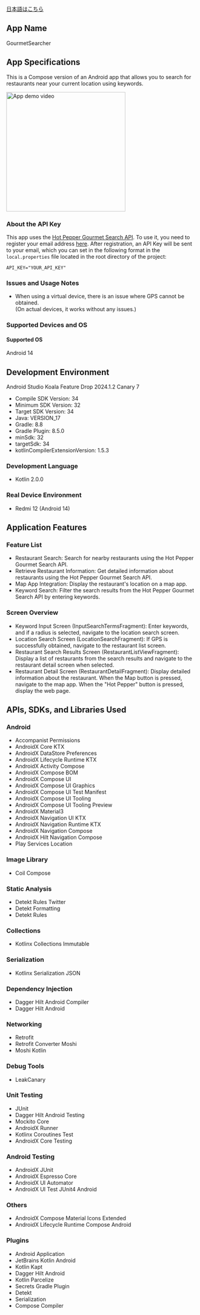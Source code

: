 [日本語はこちら](README.md)
## App Name

GourmetSearcher

## App Specifications

This is a Compose version of an Android app that allows you to search for restaurants near your current location using keywords.

<img src="app.gif" width="314" alt="App demo video">

### About the API Key

This app uses the [Hot Pepper Gourmet Search API](https://webservice.recruit.co.jp/doc/hotpepper/reference.html).
To use it, you need to register your email address [here](https://webservice.recruit.co.jp/register/).
After registration, an API Key will be sent to your email, which you can set in the following format in the `local.properties` file located in the root directory of the project:

```properties
API_KEY="YOUR_API_KEY"
```

### Issues and Usage Notes

- When using a virtual device, there is an issue where GPS cannot be obtained.</br>
  (On actual devices, it works without any issues.)

### Supported Devices and OS

#### Supported OS

Android 14

## Development Environment

Android Studio Koala Feature Drop 2024.1.2 Canary 7

- Compile SDK Version: 34
- Minimum SDK Version: 32
- Target SDK Version: 34
- Java: VERSION_17
- Gradle: 8.8
- Gradle Plugin: 8.5.0
- minSdk: 32
- targetSdk: 34
- kotlinCompilerExtensionVersion: 1.5.3

### Development Language

- Kotlin 2.0.0

### Real Device Environment

- Redmi 12 (Android 14)

## Application Features

### Feature List

- Restaurant Search: Search for nearby restaurants using the Hot Pepper Gourmet Search API.
- Retrieve Restaurant Information: Get detailed information about restaurants using the Hot Pepper Gourmet Search API.
- Map App Integration: Display the restaurant's location on a map app.
- Keyword Search: Filter the search results from the Hot Pepper Gourmet Search API by entering keywords.

### Screen Overview

- Keyword Input Screen (InputSearchTermsFragment): Enter keywords, and if a radius is selected, navigate to the location search screen.
- Location Search Screen (LocationSearchFragment): If GPS is successfully obtained, navigate to the restaurant list screen.
- Restaurant Search Results Screen (RestaurantListViewFragment): Display a list of restaurants from the search results and navigate to the restaurant detail screen when selected.
- Restaurant Detail Screen (RestaurantDetailFragment): Display detailed information about the restaurant. When the Map button is pressed, navigate to the map app. When the "Hot Pepper" button is pressed, display the web page.

## APIs, SDKs, and Libraries Used

### Android
- Accompanist Permissions
- AndroidX Core KTX
- AndroidX DataStore Preferences
- AndroidX Lifecycle Runtime KTX
- AndroidX Activity Compose
- AndroidX Compose BOM
- AndroidX Compose UI
- AndroidX Compose UI Graphics
- AndroidX Compose UI Test Manifest
- AndroidX Compose UI Tooling
- AndroidX Compose UI Tooling Preview
- AndroidX Material3
- AndroidX Navigation UI KTX
- AndroidX Navigation Runtime KTX
- AndroidX Navigation Compose
- AndroidX Hilt Navigation Compose
- Play Services Location

### Image Library
- Coil Compose

### Static Analysis
- Detekt Rules Twitter
- Detekt Formatting
- Detekt Rules

### Collections
- Kotlinx Collections Immutable

### Serialization
- Kotlinx Serialization JSON

### Dependency Injection
- Dagger Hilt Android Compiler
- Dagger Hilt Android

### Networking
- Retrofit
- Retrofit Converter Moshi
- Moshi Kotlin

### Debug Tools
- LeakCanary

### Unit Testing
- JUnit
- Dagger Hilt Android Testing
- Mockito Core
- AndroidX Runner
- Kotlinx Coroutines Test
- AndroidX Core Testing

### Android Testing
- AndroidX JUnit
- AndroidX Espresso Core
- AndroidX UI Automator
- AndroidX UI Test JUnit4 Android

### Others
- AndroidX Compose Material Icons Extended
- AndroidX Lifecycle Runtime Compose Android

### Plugins
- Android Application
- JetBrains Kotlin Android
- Kotlin Kapt
- Dagger Hilt Android
- Kotlin Parcelize
- Secrets Gradle Plugin
- Detekt
- Serialization
- Compose Compiler